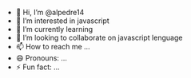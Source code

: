 - 👋 Hi, I’m @alpedre14
- 👀 I’m interested in javascript
- 🌱 I’m currently learning 
- 💞️ I’m looking to collaborate on javascript lenguage
- 📫 How to reach me ...
- 😄 Pronouns: ...
- ⚡ Fun fact: ...

<!---
alpedre14/alpedre14 is a ✨ special ✨ repository because its `README.md` (this file) appears on your GitHub profile.
You can click the Preview link to take a look at your changes.
--->
